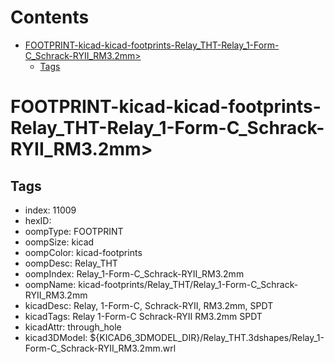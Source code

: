 



Contents
========

* [FOOTPRINT-kicad-kicad-footprints-Relay_THT-Relay_1-Form-C_Schrack-RYII_RM3.2mm>](#footprint-kicad-kicad-footprints-relay_tht-relay_1-form-c_schrack-ryii_rm32mm)
	* [Tags](#tags)

# FOOTPRINT-kicad-kicad-footprints-Relay_THT-Relay_1-Form-C_Schrack-RYII_RM3.2mm>

## Tags

- index: 11009
- hexID: 
- oompType: FOOTPRINT
- oompSize: kicad
- oompColor: kicad-footprints
- oompDesc: Relay_THT
- oompIndex: Relay_1-Form-C_Schrack-RYII_RM3.2mm
- oompName: kicad-footprints/Relay_THT/Relay_1-Form-C_Schrack-RYII_RM3.2mm
- kicadDesc: Relay, 1-Form-C, Schrack-RYII, RM3.2mm, SPDT
- kicadTags: Relay 1-Form-C Schrack-RYII RM3.2mm SPDT
- kicadAttr: through_hole
- kicad3DModel: ${KICAD6_3DMODEL_DIR}/Relay_THT.3dshapes/Relay_1-Form-C_Schrack-RYII_RM3.2mm.wrl
